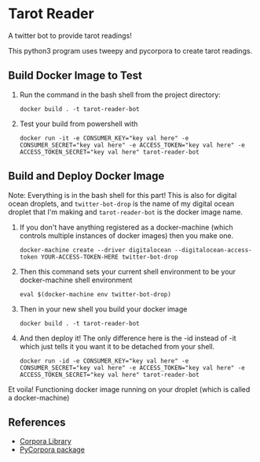 # Tarot Reader
A twitter bot to provide tarot readings!

This python3 program uses tweepy and pycorpora to create tarot readings.

## Build Docker Image to Test
 1. Run the command in the bash shell from the project directory:

     ```docker build . -t tarot-reader-bot```

 2. Test your build from powershell with
   
     ```docker run -it -e CONSUMER_KEY="key val here" -e CONSUMER_SECRET="key val here" -e ACCESS_TOKEN="key val here" -e ACCESS_TOKEN_SECRET="key val here" tarot-reader-bot```

## Build and Deploy Docker Image
Note: Everything is in the bash shell for this part! This is also for digital ocean droplets, and `twitter-bot-drop` is the name of my digital ocean droplet that I'm making and `tarot-reader-bot` is the docker image name.
1. If you don't have anything registered as a docker-machine (which controls multiple instances of docker images) then you make one.
   
    ```docker-machine create --driver digitalocean --digitalocean-access-token YOUR-ACCESS-TOKEN-HERE twitter-bot-drop```

2. Then this command sets your current shell environment to be your docker-machine shell environment
   
    `eval $(docker-machine env twitter-bot-drop)`

3. Then in your new shell you build your docker image
   
    `docker build . -t tarot-reader-bot`

4. And then deploy it! The only difference here is the -id instead of -it which just tells it you want it to be detached from your shell.
   
    `docker run -id -e CONSUMER_KEY="key val here" -e CONSUMER_SECRET="key val here" -e ACCESS_TOKEN="key val here" -e ACCESS_TOKEN_SECRET="key val here" tarot-reader-bot`

Et voila! Functioning docker image running on your droplet (which is called a docker-machine)

## References
- [Corpora Library](https://github.com/dariusk/corpora)
- [PyCorpora package](https://github.com/aparrish/pycorpora)